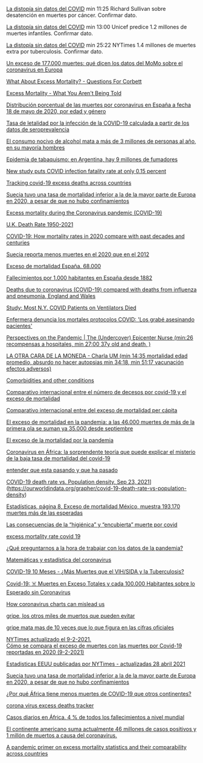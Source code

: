 [La distopía sin datos del COVID](https://www.youtube.com/watch?v=2-Vq0nNHycE&t=94s) min 11:25  Richard Sullivan sobre desatención en muertes por cáncer. Confirmar dato. 

[La distopía sin datos del COVID](https://www.youtube.com/watch?v=2-Vq0nNHycE&t=94s) min 13:00 Unicef predice 1.2 millones de muertes infantiles. Confirmar dato.

[La distopía sin datos del COVID](https://www.youtube.com/watch?v=2-Vq0nNHycE&t=94s) min 25:22 NYTimes 1.4 millones de muertes extra por tuberculosis. Confirmar dato.

[Un exceso de 177.000 muertes: qué dicen los datos del MoMo sobre el coronavirus en Europa](https://magnet.xataka.com/en-diez-minutos/exceso-177-000-muertes-que-dicen-datos-momo-coronavirus-europa)

[What About Excess Mortality? - Questions For Corbett](https://odysee.com/@corbettreport:0/qfc073-excessdeaths:a)

[Excess Mortality - What You Aren't Being Told](https://odysee.com/@drsambailey:c/excess-mortality-what-you-aren-t-being:0)

[Distribución porcentual de las muertes por coronavirus en España a fecha 18 de mayo de 2020, por edad y género](https://es.statista.com/estadisticas/1125974/covid-19-porcentaje-de-fallecimientos-por-edad-y-genero-en-espana/)

[Tasa de letalidad por la infección de la COVID-19 calculada a partir de los datos de seroprevalencia](https://www.who.int/bulletin/volumes/99/1/20-265892-ab/es/?fbclid=IwAR34O9ICvLvRzR3YQuXW70cgsoHI6dOXUnfSp)

[El consumo nocivo de alcohol mata a más de 3 millones de personas al año, en su mayoría hombres](https://www.who.int/es/news/item/21-09-2018-harmful-use-of-alcohol-kills-more-than-3-million-people-each-year--most-of-them-men)

[Epidemia de tabaquismo: en Argentina, hay 9 millones de fumadores](https://www.caeme.org.ar/epidemia-de-tabaquismo-en-argentina-hay-9-millones-de-fumadores/#:~:text=El%20consumo%20de%20tabaco,fumadores%20expuestos%20al%20humo%20ajeno)

[New study puts COVID infection fatality rate at only 0.15 percent](https://www.lifesitenews.com/news/new-study-puts-covid-infection-fatality-rate-at-only-0.15-percent)

[Tracking covid-19 excess deaths across countries](https://www.economist.com/graphic-detail/coronavirus-excess-deaths-tracker)

[Suecia tuvo una tasa de mortalidad inferior a la de la mayor parte de Europa en 2020, a pesar de que no hubo confinamientos](https://fee.org.es/articulos/suecia-tuvo-una-tasa-de-mortalidad-inferior-a-la-de-la-mayor-parte-de-europa-en-2020-a-pesar-de-que-no-hubo-confinamientos/amp)

[Excess mortality during the Coronavirus pandemic (COVID-19)](https://ourworldindata.org/excess-mortality-covid)

[U.K. Death Rate 1950-2021](https://www.macrotrends.net/countries/GBR/united-kingdom/death-rate)

[COVID-19: How mortality rates in 2020 compare with past decades and centuries](https://news.sky.com/story/covid-19-how-mortality-rates-in-2020-compare-with-past-decades-and-centuries-12185275)

[Suecia reporta menos muertes en el 2020 que en el 2012](https://tierrapura.org/2021/03/11/suecia-reporta-menos-muertes-en-el-2020-que-en-el-2012-despues-de-rechazar-las-politicas-globalistas-del-virus-pcch/?v=1)

[Exceso de mortalidad España. 68.000](https://www.eldiario.es/sociedad/muertes-semana-dispara-mortalidad-coronavirus-12-enero_1_5959361.html)

[Fallecimientos por 1.000 habitantes en España desde 1882](https://www.elconfidencial.com/espana/2020-06-08/exceso-muertes-coronavirus-espana-gripe-1918_2626504/)

[Deaths due to coronavirus (COVID-19) compared with deaths from influenza and pneumonia, England and Wales](https://www.ons.gov.uk/peoplepopulationandcommunity/birthsdeathsandmarriages/deaths/bulletins/deathsduetocoronaviruscovid19comparedwithdeathsfrominfluenzaandpneumoniaenglandandwales/deathsoccurringbetween1januaryand31august2020)

[Study: Most N.Y. COVID Patients on Ventilators Died](https://www.webmd.com/lung/news/20200422/most-covid-19-patients-placed-on-ventilators-died-new-york-study-shows#1)

[Enfermera denuncia los mortales protocolos COVID: 'Los grabé asesinando pacientes'](https://trikooba.com/enfermera-denuncia-los-mortales-protocolos-covid-los-grabe-asesinando-pacientes/)

[Perspectives on the Pandemic | The (Undercover) Epicenter Nurse (min:26 recompensas a hospitales, min 27:00 37y old and death, )](https://odysee.com/@awakening-now:c/Perspectives-on-the-Pandemic_The-Undercover-Epicenter-Nurse:5)

[LA OTRA CARA DE LA MONEDA - Charla UM (min 14:35 mortalidad edad promedio, absurdo no hacer autopsias min 34:18, min 51:17 vacunación efectos adversos)](https://vimeo.com/547943549)

[Comorbidities and other conditions](https://www.cdc.gov/nchs/nvss/vsrr/covid_weekly/index.htm?fbclid=IwAR2-muRM3tB3uBdbTrmKwH1NdaBx6PpZo2kxotNwkUXlnbZXCwSRP2OmqsI)

[ Comparativo internacional entre el número de decesos por covid-19 y el exceso de mortalidad](https://datos.nexos.com.mx/el-exceso-de-mortalidad-un-comparativo-internacional/muertes-covid-1/)

[ Comparativo internacional entre del exceso de mortalidad per cápita](https://datos.nexos.com.mx/el-exceso-de-mortalidad-un-comparativo-internacional/muertes-covid-2/)

[El exceso de mortalidad en la pandemia: a las 46.000 muertes de más de la primera ola se suman ya 35.000 desde septiembre](https://www.eldiario.es/sociedad/muertes-esperadas-septiembre-evoluciona-peor-crisis-mortalidad-inicio-democracia-exceso-momo-8-de-junio_1_6946073.html)

[ El exceso de la mortalidad por la pandemia](https://www.fundacionmf.org.ar/visor-producto.php?cod_producto=5813)

[Coronavirus en África: la sorprendente teoría que puede explicar el misterio de la baja tasa de mortalidad del covid-19](https://www.bbc.com/mundo/noticias-internacional-54012501)

[entender que esta pasando y que ha pasado]([https://www.xataka.com/investigacion/our-world-in-data-web-imprescindible-para-entender-que-ha-pasado-esta-pasando-2020-2021](https://www.xataka.com/investigacion/our-world-in-data-web-imprescindible-para-entender-que-ha-pasado-esta-pasando-2020-2021))

[ COVID-19 death rate vs. Population density, Sep 23, 2021](https://ourworldindata.org/grapher/covid-19-death-rate-vs-population-density)](https://ourworldindata.org/grapher/covid-19-death-rate-vs-population-density)

[Estadísticas, página 8, Exceso de mortalidad México, muestra 193,170 muertes más de las esperadas]([https://coronavirus.gob.mx/wp-content/uploads/2020/10/BoletinIV_ExcesoMortalidad_SE39MX21102020.pdf](https://coronavirus.gob.mx/wp-content/uploads/2020/10/BoletinIV_ExcesoMortalidad_SE39MX21102020.pdf))

[ Las consecuencias de la “higiénica” y “encubierta” muerte por covid](https://elpais.com/ciencia/2021-04-24/las-consecuencias-de-la-higienica-y-encubierta-muerte-por-covid.html)

[excess mortality rate covid 19]([https://voxeu.org/article/us-excess-mortality-rate-covid-19-substantially-worse-europe-s](https://voxeu.org/article/us-excess-mortality-rate-covid-19-substantially-worse-europe-s))

[¿Qué preguntarnos a la hora de trabajar con los datos de la pandemia?]([https://youtu.be/FvEAw32W4rs](https://youtu.be/FvEAw32W4rs))

[Matemáticas y estadística del coronavirus]([https://www.connectas.org/labs/matematicas-estadistica-coronavirus/](https://www.connectas.org/labs/matematicas-estadistica-coronavirus/))

[COVID-19 10 Meses - ¿Más Muertes que el VIH/SIDA y la Tuberculosis?](https://www.youtube.com/watch?v=GowWgm7J6oE&ab_channel=laVidaenunGr%C3%A1fico)

[ Covid-19: ☠️ Muertes en Exceso Totales y cada 100.000 Habitantes sobre lo Esperado sin Coronavirus](https://www.youtube.com/watch?v=ZjlZJNeOLp8&ab_channel=Graf%C3%ADcamelo)

[ How coronavirus charts can mislead us](https://www.youtube.com/watch?v=O-3Mlj3MQ_Q&ab_channel=Vox)

[gripe, los otros miles de muertos que pueden evitar]([https://www.elindependiente.com/vida-sana/salud/2021/01/02/sin-noticias-de-la-gripe-los-otros-miles-de-muertos-que-las-mascarillas-pueden-evitar/](https://www.elindependiente.com/vida-sana/salud/2021/01/02/sin-noticias-de-la-gripe-los-otros-miles-de-muertos-que-las-mascarillas-pueden-evitar/))

[gripe mata mas de 10 veces que lo que figura en las cifras oficiales]([https://www.elindependiente.com/vida-sana/salud/2019/10/17/la-gripe-mata-hasta-10-veces-mas-de-lo-que-figura-en-las-cifras-oficiales/](https://www.elindependiente.com/vida-sana/salud/2019/10/17/la-gripe-mata-hasta-10-veces-mas-de-lo-que-figura-en-las-cifras-oficiales/))

[NYTimes actualizado el 9-2-2021.  
Cómo se compara el exceso de muertes con las muertes por Covid-19 reportadas en 2020 (9-2-2021)](https://www.nytimes.com/interactive/2020/04/21/world/coronavirus-missing-deaths.html)

[ Estadisticas EEUU publicadas por NYTimes - actualizadas 28 abril 2021](https://www.nytimes.com/interactive/2021/us/college-covid-tracker.html?smtyp=cur&smid=tw-nytimes)

[Suecia tuvo una tasa de mortalidad inferior a la de la mayor parte de Europa en 2020, a pesar de que no hubo confinamientos](https://www.evernote.com/shard/s481/client/snv?noteGuid=7e49f6b5-1fdd-9ba7-9499-9532700e2a5f&noteKey=45625feb21b2b4103ebae8670568c93e&sn=https%3A%2F%2Fwww.evernote.com%2Fshard%2Fs481%2Fsh%2F7e49f6b5-1fdd-9ba7-9499-9532700e2a5f%2F45625feb21b2b4103ebae8670568c93e&title=Suecia%2Btuvo%2Buna%2Btasa%2Bde%2Bmortalidad%2Binferior%2Ba%2Bla%2Bde%2Bla%2Bmayor%2Bparte%2Bde%2BEuropa%2Ben%2B2020%252C%2Ba%2Bpesar%2Bde%2Bque%2Bno%2Bhubo%2Bconfinamientos)

[ ¿Por qué África tiene menos muertes de COVID-19 que otros continentes? ](https://theconversation.com/por-que-africa-tiene-menos-muertes-de-covid-19-que-otros-continentes-147809)

[corona virus excess deaths tracker](https://www.economist.com/graphic-detail/coronavirus-excess-deaths-tracker)

[Casos diarios en África. 4 % de todos los fallecimientos a nivel mundial ](https://www.rtve.es/noticias/20210211/segunda-ola-pandemia-africa-nuevas-variantes-virus-vacunas/2074465.shtml)

 [El continente americano suma actualmente 46 millones de casos positivos y 1 millón de muertos a causa del coronavirus.](https://www.infobae.com/salud/2021/02/11/paises-ricos-vs-pobres-el-dilema-de-la-distribucion-de-las-vacunas-para-el-covid-19/)

[A pandemic primer on excess mortality statistics and their comparability across countries](https://ourworldindata.org/covid-excess-mortality)

[]()
[]()
[]()
[]()

